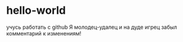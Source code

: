 # hello-world
учусь работать с github
Я молодец-удалец и на дуде игрец
забыл комментарий к изменениям!
